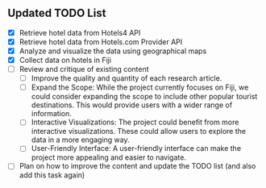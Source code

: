 
## Updated TODO List

- [x] Retrieve hotel data from Hotels4 API
- [x] Retrieve hotel data from Hotels.com Provider API
- [x] Analyze and visualize the data using geographical maps
- [x] Collect data on hotels in Fiji
- [ ] Review and critique of existing content
  - [ ] Improve the quality and quantity of each research article.
  - [ ] Expand the Scope: While the project currently focuses on Fiji, we could consider expanding the scope to include other popular tourist destinations. This would provide users with a wider range of information.
  - [ ] Interactive Visualizations: The project could benefit from more interactive visualizations. These could allow users to explore the data in a more engaging way.
  - [ ] User-Friendly Interface: A user-friendly interface can make the project more appealing and easier to navigate.
- [ ] Plan on how to improve the content and update the TODO list (and also add this task again)
